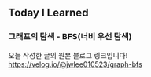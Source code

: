 ## Today I Learned
### 그래프의 탐색 - BFS(너비 우선 탐색)

오늘 작성한 글의 원본 블로그 링크입니다!   
https://velog.io/@jwlee010523/graph-bfs
